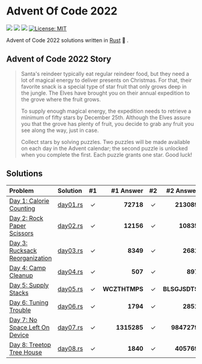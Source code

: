 # Advent Of Code 2022

![](https://img.shields.io/badge/day%20📅-22-blue)
![](https://img.shields.io/badge/stars%20⭐-17-yellow)
![](https://img.shields.io/badge/days%20completed-8-red)
[![License: MIT](https://img.shields.io/badge/License-MIT-yellow.svg)](https://opensource.org/licenses/MIT)

Advent of Code 2022 solutions written in [Rust](https://www.rust-lang.org/) :crab: .

## Advent of Code 2022 Story

> Santa's reindeer typically eat regular reindeer food, but they need a lot of magical energy to deliver presents on Christmas. For that, their favorite snack is a special type of star fruit that only grows deep in the jungle. The Elves have brought you on their annual expedition to the grove where the fruit grows.
>
> To supply enough magical energy, the expedition needs to retrieve a minimum of fifty stars by December 25th. Although the Elves assure you that the grove has plenty of fruit, you decide to grab any fruit you see along the way, just in case.
>
> Collect stars by solving puzzles. Two puzzles will be made available on each day in the Advent calendar; the second puzzle is unlocked when you complete the first. Each puzzle grants one star. Good luck!

## Solutions

| Problem                                                               | Solution                 | #1  |     #1 Answer | #2  |     #2 Answer |
| :-------------------------------------------------------------------- | :----------------------- | :-: | ------------: | :-: | ------------: |
| [Day 1: Calorie Counting](https://adventofcode.com/2022/day/1)        | [day01.rs](src/day01.rs) |  ✓  |     **72718** |  ✓  |    **213089** |
| [Day 2: Rock Paper Scissors](https://adventofcode.com/2022/day/2)     | [day02.rs](src/day02.rs) |  ✓  |     **12156** |  ✓  |     **10835** |
| [Day 3: Rucksack Reorganization](https://adventofcode.com/2022/day/3) | [day03.rs](src/day03.rs) |  ✓  |      **8349** |  ✓  |      **2681** |
| [Day 4: Camp Cleanup](https://adventofcode.com/2022/day/4)            | [day04.rs](src/day04.rs) |  ✓  |       **507** |  ✓  |       **897** |
| [Day 5: Supply Stacks](https://adventofcode.com/2022/day/5)           | [day05.rs](src/day05.rs) |  ✓  | **WCZTHTMPS** |  ✓  | **BLSGJSDTS** |
| [Day 6: Tuning Trouble](https://adventofcode.com/2022/day/6)          | [day06.rs](src/day06.rs) |  ✓  |      **1794** |  ✓  |      **2851** |
| [Day 7: No Space Left On Device](https://adventofcode.com/2022/day/7) | [day07.rs](src/day07.rs) |  ✓  |   **1315285** |  ✓  |   **9847279** |
| [Day 8: Treetop Tree House](https://adventofcode.com/2022/day/8)      | [day08.rs](src/day08.rs) |  ✓  |      **1840** |  ✓  |    **405769** |
